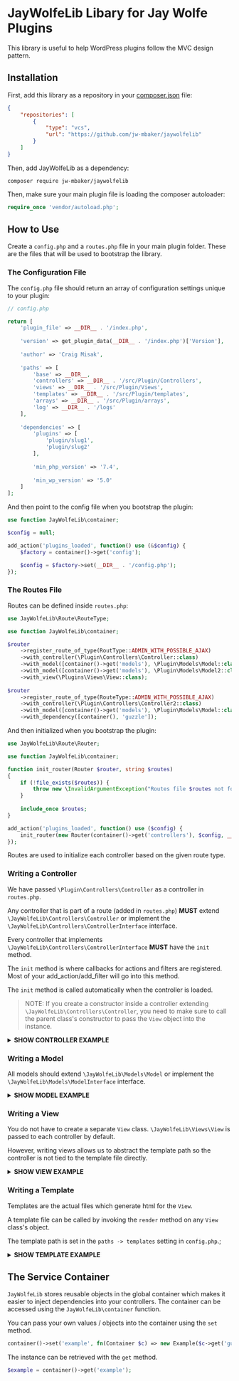 # JayWolfeLib Libary for Jay Wolfe Plugins

This library is useful to help WordPress plugins follow the MVC design pattern.

## Installation

First, add this library as a repository in your [composer.json](https://getcomposer.org) file:
```json
{
    "repositories": [
        {
            "type": "vcs",
            "url": "https://github.com/jw-mbaker/jaywolfelib"
        }
    ]
}
```

Then, add JayWolfeLib as a dependency:
```
composer require jw-mbaker/jaywolfelib
```

Then, make sure your main plugin file is loading the composer autoloader:
```php
require_once 'vendor/autoload.php';
```

## How to Use

Create a `config.php` and a `routes.php` file in your main plugin folder. These are the files that will be used to bootstrap the library.

### The Configuration File

The `config.php` file should return an array of configuration settings unique to your plugin:
```php
// config.php

return [
    'plugin_file' => __DIR__ . '/index.php',
    
    'version' => get_plugin_data(__DIR__ . '/index.php')['Version'],
    
    'author' => 'Craig Misak',
    
    'paths' => [
        'base' => __DIR__,
        'controllers' => __DIR__ . '/src/Plugin/Controllers',
        'views' => __DIR__ . '/src/Plugin/Views',
        'templates' => __DIR__ . '/src/Plugin/templates',
        'arrays' => __DIR__ . '/src/Plugin/arrays',
        'log' => __DIR__ . '/logs'
    ],
    
    'dependencies' => [
        'plugins' => [
            'plugin/slug1',
            'plugin/slug2'
        ],
        
        'min_php_version' => '7.4',
        
        'min_wp_version' => '5.0'
    ]
];
```

And then point to the config file when you bootstrap the plugin:
```php
use function JayWolfeLib\container;

$config = null;

add_action('plugins_loaded', function() use (&$config) {
    $factory = container()->get('config');

    $config = $factory->set(__DIR__ . '/config.php');
});
```

### The Routes File

Routes can be defined inside `routes.php`:

```php
use JayWolfeLib\Route\RouteType;

use function JayWolfeLib\container;

$router
    ->register_route_of_type(RoutType::ADMIN_WITH_POSSIBLE_AJAX)
    ->with_controller(\Plugin\Controllers\Controller::class)
    ->with_model([container()->get('models'), \Plugin\Models\Model::class])
    ->with_model([container()->get('models'), \Plugin\Models\Model2::class])
    ->with_view(\Plugins\Views\View::class);
    
$router
    ->register_route_of_type(RouteType::ADMIN_WITH_POSSIBLE_AJAX)
    ->with_controller(\Plugin\Controllers\Controller2::class)
    ->with_model([container()->get('models'), \Plugin\Models\Model::class])
    ->with_dependency([container(), 'guzzle']);
```

And then initialized when you bootstrap the plugin:

```php
use JayWolfeLib\Route\Router;

use function JayWolfeLib\container;

function init_router(Router $router, string $routes)
{
    if (!file_exists($routes)) {
        throw new \InvalidArgumentException("Routes file $routes not found.");
    }
    
    include_once $routes;
}

add_action('plugins_loaded', function() use ($config) {
    init_router(new Router(container()->get('controllers'), $config, __DIR__ . '/routes.php');
});
```

Routes are used to initialize each controller based on the given route type.

### Writing a Controller

We have passed `\Plugin\Controllers\Controller` as a controller in `routes.php`.

Any controller that is part of a route (added in `routes.php`) **MUST** extend `\JayWolfeLib\Controllers\Controller` or implement the `\JayWolfeLib\Controllers\ControllerInterface` interface.

Every controller that implements `\JayWolfeLib\Controllers\ControllerInterface` **MUST** have the `init` method.

The `init` method is where callbacks for actions and filters are registered. Most of your add_action/add_filter will go into this method.

The `init` method is called automatically when the controller is loaded.

> NOTE: If you create a constructor inside a controller extending `\JayWolfeLib\Controllers\Controller`, you need to make sure to call the parent class's constructor to pass the `View` object into the instance.

<details>
    <summary><b>SHOW CONTROLLER EXAMPLE</b></summary>
    Here is an example of how a controller would look

```php
<?php
// file: PLUGIN_PATH/src/Plugin/Controllers/Controller.php

namespace Plugin\Controllers;

use Plugin\Models\Model;
use Plugin\Models\Model2;
use JayWolfeLib\Views\ViewInterface;
use JayWolfeLib\Hooks\{Hooks, Ajax, MenuPage};
use JayWolfeLib\Input;

class Controller extends \JayWolfeLib\Controllers\Controller
{
    /** @var Model */
    private $model;
    
    /** @var Model2 */
    private $model2;

    public function __construct(ViewInterface $view, Model $model, Model2 $model2)
    {
        parent::__construct($view);
        
        $this->model = $model;
        $this->model2 = $model2;
    }
    
    public function init(): void
    {
        Hooks::add_action('admin_enqueue_scripts', [$this, 'load_scripts']);
        Hooks::add_action('admin_menu', [$this, 'load_menu']);
        
        Ajax::add_ajax('save_plugin_data', [$this, 'save_data']);
    }
    
    /**
    * Load scripts.
    *
    * @param string $hook
    * @return void
    */
    public function load_scripts(string $hook): void
    {
        
    }
    
    /**
    * Load the admin menu.
    *
    * @return void
    */
    public function load_menu(): void
    {
        MenuPage::add_menu_page(
            'Example',
            'Example',
            'administrator',
            'example-plugin',
            [$this, 'main_page']
        );
    }
    
    /**
    * The main page.
    *
    * @param Input $input
    * @return void
    */
    public function main_page(Input $input): void
    {
        $this->view->main_page();
    }
    
    /**
    * Save data.
    *
    * wp_ajax_save_plugin_data
    *
    * @param Input $input
    * @return void
    */
    public function save_data(Input $input): void
    {
        $data = [];
        $id = $this->model->save($data, $input->post('id');
        
        $input->send_json(['id' => $id]);
        wp_die();
    }
}
```
</details>

### Writing a Model

All models should extend `\JayWolfeLib\Models\Model` or implement the `\JayWolfeLib\Models\ModelInterface` interface.

<details>
    <summary><b>SHOW MODEL EXAMPLE</b></summary>
    Here is an example of how a model would look
    
```php
<?php
// file: PLUGIN_PATH/src/Plugin/Models/Model.php

namespace Plugin\Models;

use JayWolfeLib\Factory\ModelfactoryInterface;

class Model extends \JayWolfeLib\Models\Model
{
    public function __construct(\WPDB $wpdb, ModelFactoryInterface $factory)
    {
        parent::__construct($wpdb, $factory, 'our_table');
    }
    
    /**
    * Save data.
    *
    * @param array $data
    * @param int|null $id
    * @return int|null
    */
    public function save(array $data, ?int $id = null): ?int
    {
        return $this->saveData($data, $id);
    }
}
```
</details>

### Writing a View

You do not have to create a separate `View` class. `\JayWolfeLib\Views\View` is passed to each controller by default.

However, writing views allows us to abstract the template path so the controller is not tied to the template file directly.

<details>
    <summary><b>SHOW VIEW EXAMPLE</b></summary>
    Here is an example of how a view would look

```php
<?php
// file: PLUGIN_PATH/src/Plugin/Views/View.php

namespace Plugin\Views;

class View extends \JayWolfeLib\Views\View
{
    public function main_page(array $data = []): void
    {
        $this->render('main-page', $data);
    }
}
```
</details>

### Writing a Template

Templates are the actual files which generate html for the `View`.

A template file can be called by invoking the `render` method on any `View` class's object.

The template path is set in the `paths -> templates` setting in `config.php`.;

<details>
    <summary><b>SHOW TEMPLATE EXAMPLE</b></summary>
    Here is an example of how a template would look

```php
// file: PLUGIN_PATH/src/Plugin/templates/main-page.php

<?php echo 'Hello world!'?>
```
</details>

## The Service Container

`JayWolfeLib` stores reusable objects in the global container which makes it easier to inject dependencies into your controllers. The container can be accessed using the `JayWolfeLib\container` function.

You can pass your own values / objects into the container using the `set` method.
```php
container()->set('example', fn(Container $c) => new Example($c->get('guzzle')));
```

The instance can be retrieved with the `get` method.
```php
$example = container()->get('example');
```
